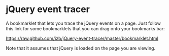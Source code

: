 jQuery event tracer
===================

A bookmarklet that lets you trace the jQuery events on a page. Just follow this link for some bookmarklets that you can drag onto your bookmarks bar:

https://raw.github.com/izb/jQuery-event-tracer/master/bookmarklet.html

Note that it assumes that jQuery is loaded on the page you are viewing.
